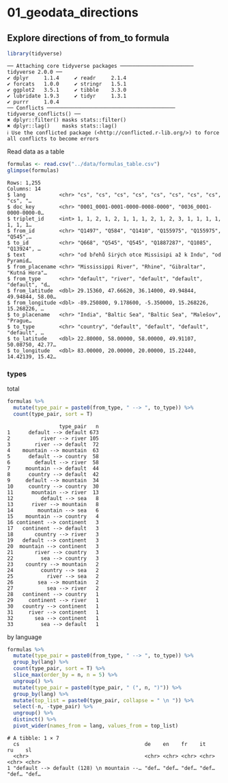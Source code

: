 # 01_geodata_directions

## Explore directions of from_to formula

``` r
library(tidyverse)
```

    ── Attaching core tidyverse packages ──────────────────────── tidyverse 2.0.0 ──
    ✔ dplyr     1.1.4     ✔ readr     2.1.4
    ✔ forcats   1.0.0     ✔ stringr   1.5.1
    ✔ ggplot2   3.5.1     ✔ tibble    3.3.0
    ✔ lubridate 1.9.3     ✔ tidyr     1.3.1
    ✔ purrr     1.0.4     
    ── Conflicts ────────────────────────────────────────── tidyverse_conflicts() ──
    ✖ dplyr::filter() masks stats::filter()
    ✖ dplyr::lag()    masks stats::lag()
    ℹ Use the conflicted package (<http://conflicted.r-lib.org/>) to force all conflicts to become errors

Read data as a table

``` r
formulas <- read.csv("../data/formulas_table.csv")
glimpse(formulas)
```

    Rows: 1,255
    Columns: 14
    $ lang           <chr> "cs", "cs", "cs", "cs", "cs", "cs", "cs", "cs", "cs", "…
    $ doc_key        <chr> "0001_0001-0001-0000-0008-0000", "0036_0001-0000-0000-0…
    $ triplet_id     <int> 1, 1, 2, 1, 2, 1, 1, 1, 2, 1, 2, 3, 1, 1, 1, 1, 1, 1, 1…
    $ from_id        <chr> "Q1497", "Q584", "Q1410", "Q155975", "Q155975", "Q545",…
    $ to_id          <chr> "Q668", "Q545", "Q545", "Q1887287", "Q1085", "Q13924", …
    $ text           <chr> "od břehů širých otce Missisipi až k Indu", "od Pyramid…
    $ from_placename <chr> "Mississippi River", "Rhine", "Gibraltar", "Kutná Hora"…
    $ from_type      <chr> "default", "river", "default", "default", "default", "d…
    $ from_latitude  <dbl> 29.15360, 47.66620, 36.14000, 49.94844, 49.94844, 58.00…
    $ from_longitude <dbl> -89.250800, 9.178600, -5.350000, 15.268226, 15.268226, …
    $ to_placename   <chr> "India", "Baltic Sea", "Baltic Sea", "Malešov", "Prague…
    $ to_type        <chr> "country", "default", "default", "default", "default", …
    $ to_latitude    <dbl> 22.80000, 58.00000, 58.00000, 49.91107, 50.08750, 42.77…
    $ to_longitude   <dbl> 83.00000, 20.00000, 20.00000, 15.22440, 14.42139, 15.42…

### types

total

``` r
formulas %>% 
  mutate(type_pair = paste0(from_type, " --> ", to_type)) %>% 
  count(type_pair, sort = T)
```

                     type_pair   n
    1      default --> default 673
    2          river --> river 105
    3        river --> default  72
    4    mountain --> mountain  63
    5      default --> country  58
    6        default --> river  58
    7     mountain --> default  44
    8      country --> default  42
    9     default --> mountain  34
    10     country --> country  30
    11      mountain --> river  13
    12         default --> sea   8
    13      river --> mountain   8
    14        mountain --> sea   6
    15    mountain --> country   4
    16 continent --> continent   3
    17   continent --> default   3
    18       country --> river   3
    19   default --> continent   3
    20  mountain --> continent   3
    21       river --> country   3
    22         sea --> country   3
    23    country --> mountain   2
    24         country --> sea   2
    25           river --> sea   2
    26        sea --> mountain   2
    27           sea --> river   2
    28   continent --> country   1
    29     continent --> river   1
    30   country --> continent   1
    31     river --> continent   1
    32       sea --> continent   1
    33         sea --> default   1

by language

``` r
formulas %>% 
  mutate(type_pair = paste0(from_type, " --> ", to_type)) %>% 
  group_by(lang) %>% 
  count(type_pair, sort = T) %>% 
  slice_max(order_by = n, n = 5) %>% 
  ungroup() %>% 
  mutate(type_pair = paste0(type_pair, " (", n, ")")) %>% 
  group_by(lang) %>% 
  mutate(top_list = paste0(type_pair, collapse = " \n ")) %>% 
  select(-n, -type_pair) %>% 
  ungroup() %>% 
  distinct() %>% 
  pivot_wider(names_from = lang, values_from = top_list)
```

    # A tibble: 1 × 7
      cs                                         de    en    fr    it    ru    sl   
      <chr>                                      <chr> <chr> <chr> <chr> <chr> <chr>
    1 "default --> default (128) \n mountain --… "def… "def… "def… "def… "def… "def…

